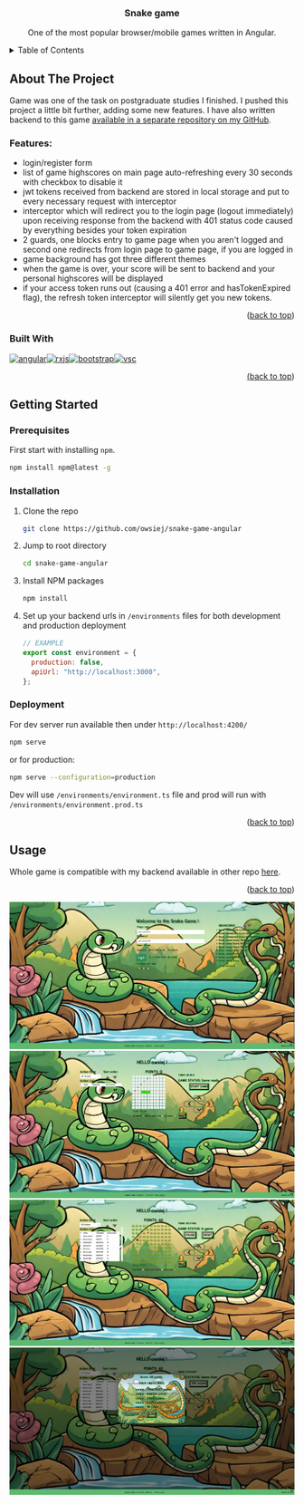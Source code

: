 <a name="readme-top"></a>

<br />
<div align="center">

<h3 align="center">Snake game</h3>

  <p align="center">
    One of the most popular browser/mobile games written in Angular.

</div>

<!-- TABLE OF CONTENTS -->
<details>
  <summary>Table of Contents</summary>
  <ol>
    <li>
      <a href="#about-the-project">About The Project</a>
      <ul>
        <li><a href="#features">Features</a></li>
        <li><a href="#built-with">Built With</a></li>
      </ul>
    </li>
    <li>
      <a href="#getting-started">Getting Started</a>
      <ul>
        <li><a href="#prerequisites">Prerequisites</a></li>
        <li><a href="#installation">Installation</a></li>
        <li><a href="#deployment">Deployment</a></li>
      </ul>
    </li>
    <li><a href="#usage">Usage</a></li>

  </ol>
</details>

<!-- ABOUT THE PROJECT -->

## About The Project

Game was one of the task on postgraduate studies I finished. I pushed this project a little bit further, adding some new features. I have also written backend to this game [available in a separate repository on my GitHub](https://github.com/owsiej/scores-api).

### Features:

- login/register form
- list of game highscores on main page auto-refreshing every 30 seconds with checkbox to disable it
- jwt tokens received from backend are stored in local storage and put to every necessary request with interceptor
- interceptor which will redirect you to the login page (logout immediately) upon receiving response from the backend with 401 status code caused by everything besides your token expiration
- 2 guards, one blocks entry to game page when you aren't logged and second one redirects from login page to game page, if you are logged in
- game background has got three different themes
- when the game is over, your score will be sent to backend and your personal highscores will be displayed
- if your access token runs out (causing a 401 error and hasTokenExpired flag), the refresh token interceptor will silently get you new tokens.

<p align="right">(<a href="#readme-top">back to top</a>)</p>

### Built With

<div style="display: flex;">
<a href="https://angular.dev">
  <img src="https://cdn.jsdelivr.net/gh/devicons/devicon@latest/icons/angularjs/angularjs-original.svg" alt="angular" width="40" height="40"/>
</a>
<a href="https://rxjs.dev">
  <img src="https://cdn.jsdelivr.net/gh/devicons/devicon@latest/icons/rxjs/rxjs-original.svg" alt="rxjs" width="40" height="40"/>
</a>
  <a href="https://getbootstrap.com">
  <img src="https://cdn.jsdelivr.net/gh/devicons/devicon@latest/icons/bootstrap/bootstrap-original.svg" alt="bootstrap" width="40" height="40"/>
  <a href="https://code.visualstudio.com">
  <img src="https://user-images.githubusercontent.com/25181517/192108891-d86b6220-e232-423a-bf5f-90903e6887c3.png" alt="vsc" width="40" height="40"/>
  
</div>
<p align="right">(<a href="#readme-top">back to top</a>)</p>

## Getting Started

### Prerequisites

First start with installing `npm`.

```sh
npm install npm@latest -g
```

### Installation

1. Clone the repo
   ```sh
   git clone https://github.com/owsiej/snake-game-angular
   ```
2. Jump to root directory
   ```sh
   cd snake-game-angular
   ```
3. Install NPM packages
   ```sh
   npm install
   ```
4. Set up your backend urls in `/environments` files for both development and production deployment

   ```js
   // EXAMPLE
   export const environment = {
     production: false,
     apiUrl: "http://localhost:3000",
   };
   ```

### Deployment

For dev server run available then under `http://localhost:4200/`

```sh
npm serve
```

or for production:

```sh
npm serve --configuration=production
```

Dev will use `/environments/environment.ts` file and prod will run with `/environments/environment.prod.ts`

<p align="right">(<a href="#readme-top">back to top</a>)</p>

<!-- USAGE EXAMPLES -->

## Usage

Whole game is compatible with my backend available in other repo [here](https://github.com/owsiej/scores-api).

<p align="right">(<a href="#readme-top">back to top</a>)</p>

![main-page](./src/assets/ss_main_page.jpg)
![game-page1](./src/assets/ss_game_page_1.jpg)
![game-page2](./src/assets/ss_game_page_2.jpg)
![game-page3](./src/assets/ss_game_page_3.jpg)

